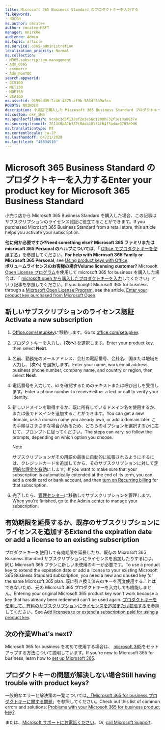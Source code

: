 ```yaml
---
title: Microsoft 365 Business Standard のプロダクトキーを入力する
f1.keywords:
- NOCSH
ms.author: cmcatee
author: cmcatee-MSFT
manager: mnirkhe
audience: Admin
ms.topic: article
ms.service: o365-administration
localization_priority: Normal
ms.collection:
- M365-subscription-management
- Adm_O365
- commerce
- Adm_NonTOC
search.appverid:
- BCS160
- MET150
- MOE150
- BEA160
ms.assetid: 0199dd39-7c46-4875-af9b-588df3a9afea
ROBOTS: NOINDEX
description: 小売店で購入した Microsoft 365 Business Standard プロダクトキーを償還する方法について説明します。
ms.custom: okr_SMB
ms.openlocfilehash: 9cabc3d3f132ef2e3e56c1209b632f1e10a8637e
ms.sourcegitcommit: 2614f8b81b332f8dab461f4f64f3adaa6703e0d6
ms.translationtype: MT
ms.contentlocale: ja-JP
ms.lasthandoff: 04/21/2020
ms.locfileid: "43634910"
---
```

# <a name="enter-your-product-key-for-microsoft-365-business-standard"></a><span data-ttu-id="6db5c-103">Microsoft 365 Business Standard のプロダクトキーを入力する</span><span class="sxs-lookup"><span data-stu-id="6db5c-103">Enter your product key for Microsoft 365 Business Standard</span></span>

<span data-ttu-id="6db5c-104">小売り店から Microsoft 365 Business Standard を購入した場合、この記事はサブスクリプションのライセンス認証に役立てることができます。</span><span class="sxs-lookup"><span data-stu-id="6db5c-104">If you purchased Microsoft 365 Business Standard from a retail store, this article helps you activate your subscription.</span></span> 
  
 <span data-ttu-id="6db5c-105">**他に何か必要ですか?**</span><span class="sxs-lookup"><span data-stu-id="6db5c-105">**Need something else?**</span></span>
 <span data-ttu-id="6db5c-106">**Microsoft 365 ファミリまたは microsoft 365 Personal のヘルプについては**、「 [Office でプロダクトキーを使用する](https://support.office.com/article/12a5763a-d45c-4685-8c95-a44500213759.aspx)」を参照してください。</span><span class="sxs-lookup"><span data-stu-id="6db5c-106">**For help with Microsoft 365 Family or Microsoft 365 Personal**, see [Using product keys with Office](https://support.office.com/article/12a5763a-d45c-4685-8c95-a44500213759.aspx).</span></span>  
 <span data-ttu-id="6db5c-107">**ボリュームライセンスのお客様の場合**</span><span class="sxs-lookup"><span data-stu-id="6db5c-107">**Volume licensing customer?**</span></span> <span data-ttu-id="6db5c-108">Microsoft [Open License プログラム](https://go.microsoft.com/fwlink/p/?LinkID=613298)を使用して microsoft 365 for business を購入した場合は、「 [microsoft open から購入したプロダクトキーを入力](purchases-from-microsoft-open.md)してください」という記事を参照してください。</span><span class="sxs-lookup"><span data-stu-id="6db5c-108">If you bought Microsoft 365 for business through a [Microsoft Open License Program](https://go.microsoft.com/fwlink/p/?LinkID=613298), see the article, [Enter your product key purchased from Microsoft Open](purchases-from-microsoft-open.md).</span></span>
  
## <a name="activate-a-new-subscription"></a><span data-ttu-id="6db5c-109">新しいサブスクリプションのライセンス認証</span><span class="sxs-lookup"><span data-stu-id="6db5c-109">Activate a new subscription</span></span>

1. <span data-ttu-id="6db5c-110"><a href="https://go.microsoft.com/fwlink/p/?LinkId=839911" target="_blank">Office.com/setupkey</a>に移動します。</span><span class="sxs-lookup"><span data-stu-id="6db5c-110">Go to <a href="https://go.microsoft.com/fwlink/p/?LinkId=839911" target="_blank">office.com/setupkey</a>.</span></span>

2. <span data-ttu-id="6db5c-111">プロダクトキーを入力し、[**次へ**] を選択します。</span><span class="sxs-lookup"><span data-stu-id="6db5c-111">Enter your product key, then select **Next**.</span></span>

3. <span data-ttu-id="6db5c-112">名前、勤務先のメールアドレス、会社の電話番号、会社名、国または地域を入力し、[**次へ**] を選択します。</span><span class="sxs-lookup"><span data-stu-id="6db5c-112">Enter your name, work email address, business phone number, company name, and country or region, then select **Next**.</span></span>

4. <span data-ttu-id="6db5c-113">電話番号を入力して、id を確認するためのテキストまたは呼び出しを受信します。</span><span class="sxs-lookup"><span data-stu-id="6db5c-113">Enter a phone number to receive either a text or call to verify your identity.</span></span>

5. <span data-ttu-id="6db5c-114">新しいドメインを取得するか、既に所有しているドメイン名を使用するか、または後でドメインを追加することができます。</span><span class="sxs-lookup"><span data-stu-id="6db5c-114">You can get a new domain, use a domain name you already own, or add a domain later.</span></span> <span data-ttu-id="6db5c-115">この手順はさまざまな場合があるため、どちらのオプションを選択するかに応じて、プロンプトに従ってください。</span><span class="sxs-lookup"><span data-stu-id="6db5c-115">The steps can vary, so follow the prompts, depending on which option you choose.</span></span>

    > [!NOTE]
    > <span data-ttu-id="6db5c-116">サブスクリプションがその用語の最後に自動的に拡張されるようにするには、クレジットカードを追加してから、そのサブスクリプションに対して[定期的な課金を有効](subscriptions/renew-your-subscription.md#turn-recurring-billing-off-or-on)にします。</span><span class="sxs-lookup"><span data-stu-id="6db5c-116">If you want to make sure that your subscription is automatically extended at the end of its term, you can add a credit card or bank account, and then [turn on Recurring billing](subscriptions/renew-your-subscription.md#turn-recurring-billing-off-or-on) for that subscription.</span></span>

6. <span data-ttu-id="6db5c-117">完了したら、<a href="https://go.microsoft.com/fwlink/p/?linkid=2024339" target="_blank">管理センター</a>に移動してサブスクリプションを管理します。</span><span class="sxs-lookup"><span data-stu-id="6db5c-117">When you're finished, go to the <a href="https://go.microsoft.com/fwlink/p/?linkid=2024339" target="_blank">Admin center</a> to manage your subscription.</span></span>

## <a name="extend-the-expiration-date-or-add-a-license-to-an-existing-subscription"></a><span data-ttu-id="6db5c-118">有効期限を延長するか、既存のサブスクリプションにライセンスを追加する</span><span class="sxs-lookup"><span data-stu-id="6db5c-118">Extend the expiration date or add a license to an existing subscription</span></span>

<span data-ttu-id="6db5c-119">プロダクトキーを使用して有効期限を延長したり、既存の Microsoft 365 Business Standard サブスクリプションにライセンスを追加したりするには、同じ Microsoft 365 プランに新しい未使用のキーが必要です。</span><span class="sxs-lookup"><span data-stu-id="6db5c-119">To use a product key to extend the expiration date or add a license to your existing Microsoft 365 Business Standard subscription, you need a new and unused key for the same Microsoft 365 plan.</span></span> <span data-ttu-id="6db5c-120">既に引き換え済みのキーを再度使用することはできないため、元の Microsoft 365 プロダクトキーを入力しても機能しません。</span><span class="sxs-lookup"><span data-stu-id="6db5c-120">Entering your original Microsoft 365 product key won't work because a key that has already been redeemed can't be used again.</span></span> <span data-ttu-id="6db5c-121">[プロダクトキーを使用して、有料のサブスクリプションにライセンスを追加または拡張する](licenses/add-licenses-using-product-key.md)を参照してください。</span><span class="sxs-lookup"><span data-stu-id="6db5c-121">See [Add licenses to or extend a subscription paid for using a product key](licenses/add-licenses-using-product-key.md).</span></span>

## <a name="whats-next"></a><span data-ttu-id="6db5c-122">次の作業</span><span class="sxs-lookup"><span data-stu-id="6db5c-122">What's next?</span></span>

<span data-ttu-id="6db5c-123">Microsoft 365 for business を初めて使用する場合は、 [microsoft 365](../admin/setup/setup.md)をセットアップする方法について説明しています。</span><span class="sxs-lookup"><span data-stu-id="6db5c-123">If you're new to Microsoft 365 for business, learn how to [set up Microsoft 365](../admin/setup/setup.md).</span></span>
  
## <a name="still-having-trouble-with-product-keys"></a><span data-ttu-id="6db5c-124">プロダクトキーの問題が解決しない場合</span><span class="sxs-lookup"><span data-stu-id="6db5c-124">Still having trouble with product keys?</span></span>

<span data-ttu-id="6db5c-125">一般的なエラーと解決策の一覧については[、「Microsoft 365 for business プロダクトキーに関する問題](product-key-errors-and-solutions.md)」を参照してください。</span><span class="sxs-lookup"><span data-stu-id="6db5c-125">Check out this list of common errors and solutions: [Problems with your Microsoft 365 for business product key?](product-key-errors-and-solutions.md)</span></span>
  
<span data-ttu-id="6db5c-126">または、[Microsoft サポートにお電話ください](../admin/contact-support-for-business-products.md)。</span><span class="sxs-lookup"><span data-stu-id="6db5c-126">Or, [call Microsoft Support](../admin/contact-support-for-business-products.md).</span></span>